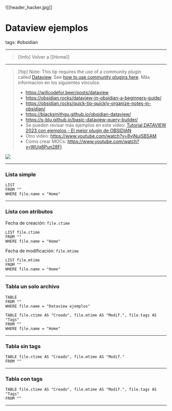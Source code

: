 ![[header_hacker.jpg]]
# Dataview ejemplos
tags: #obsidian 

---

> [!info] Volver a [[Home]] 

---

> [!tip] Note: This tip requires the use of a community plugin called [Dataview](https://blacksmithgu.github.io/obsidian-dataview/). See [how to use community plugins here](https://obsidian.rocks/how-to-use-community-plugins-in-obsidian/).
> Más informacion en los siguientes vínculos:
> - https://willcodefor.beer/posts/dataview
> - https://obsidian.rocks/dataview-in-obsidian-a-beginners-guide/
> - https://obsidian.rocks/quick-tip-quickly-organize-notes-in-obsidian/
> - https://blacksmithgu.github.io/obsidian-dataview/
> - https://s-blu.github.io/basic-dataview-query-builder/
> - Se pueden revisar más ejemplos en este video: [Tutorial DATAVIEW 2023 con ejemplos - El mejor plugin de OBSIDIAN](https://www.youtube.com/watch?v=PDJH-IoLD28)
> - Otro video: https://www.youtube.com/watch?v=8yjNuiSBSAM
> - Cómo crear MOCs: https://www.youtube.com/watch?v=WUq8Pun28FI


![](https://www.youtube.com/watch?v=PDJH-IoLD28)

---
### Lista simple
```dataview
LIST
FROM ""
WHERE file.name = "Home"
```
---
### Lista con atributos

Fecha de creación: `file.ctime`
```dataview
LIST file.ctime
FROM ""
WHERE file.name = "Home"
```

Fecha de modificación: `file.mtime`
```dataview
LIST file.mtime
FROM ""
WHERE file.name = "Home"
```

---
### Tabla un solo archivo

```dataview
TABLE 
FROM ""
WHERE file.name = "Dataview ejemplos"
```

```dataview
TABLE file.ctime AS "Creado", file.mtime AS "Modif.", file.tags AS "Tags"
FROM ""
WHERE file.name = "Home"
```
---
### Tabla sin tags

```dataview
TABLE file.ctime AS "Creado", file.mtime AS "Modif."
FROM ""
```

---
### Tabla con tags

```dataview
TABLE file.ctime AS "Creado", file.mtime AS "Modif.", file.tags AS "Tags"
FROM ""
```

---












